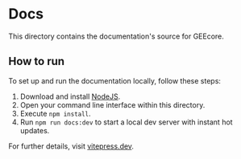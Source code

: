 # Docs

This directory contains the documentation's source for GEEcore.

## How to run

To set up and run the documentation locally, follow these steps:

1. Download and install [NodeJS](https://nodejs.org).
2. Open your command line interface within this directory.
3. Execute `npm install`.
4. Run `npm run docs:dev` to start a local dev server with instant hot updates.

For further details, visit [vitepress.dev](https://vitepress.dev/guide/getting-started#up-and-running).
